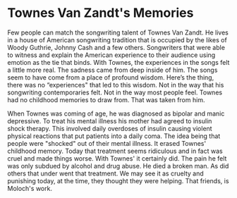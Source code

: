 # Townes Van Zandt's Memories

Few people can match the songwriting talent of Townes Van Zandt. He lives in a house of American songwriting tradition that is occupied by the likes of Woody Guthrie, Johnny Cash and a few others. Songwriters that were able to witness and explain the American experience to their audience using emotion as the tie that binds. With Townes, the experiences in the songs felt a little more real. The sadness came from deep inside of him. The songs seem to have come from a place of  profound wisdom. Here’s the thing, there was no “experiences" that led to this wisdom. Not in the way that his songwriting contemporaries felt.  Not in the way most people feel. Townes had no childhood memories to draw from. That was taken from him.

When Townes was coming of age, he was diagnosed as bipolar and manic depressive. To treat his mental illness his mother had agreed to insulin shock therapy. This involved daily overdoses of insulin causing violent physical reactions that put patients into a daily coma. The idea being that people were "shocked" out of their mental illness. It erased Townes' childhood memory. Today that treatment seems ridiculous and in fact was cruel and made things worse. With Townes' it certainly did. The pain he felt was only subdued by alcohol and drug abuse. He died a broken man. As did others that under went that treatment. We may see it as cruelty and punishing today, at the time, they thought they were helping. That friends, is Moloch's work.
